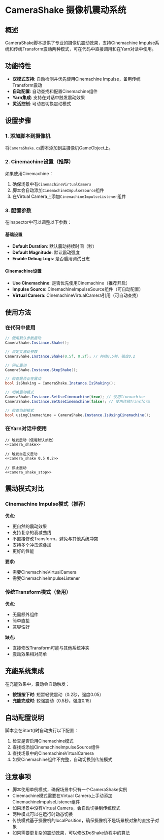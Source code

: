 # CameraShake 摄像机震动系统

## 概述
CameraShake脚本提供了专业的摄像机震动效果，支持Cinemachine Impulse系统和传统Transform震动两种模式，可在代码中直接调用和在Yarn对话中使用。

## 功能特性
- **双模式支持**: 自动检测并优先使用Cinemachine Impulse，备用传统Transform震动
- **自动配置**: 自动查找和配置Cinemachine组件
- **Yarn集成**: 支持在对话中触发震动效果
- **灵活控制**: 可动态切换震动模式

## 设置步骤

### 1. 添加脚本到摄像机
将`CameraShake.cs`脚本添加到主摄像机GameObject上。

### 2. Cinemachine设置（推荐）
如果使用Cinemachine：
1. 确保场景中有`CinemachineVirtualCamera`
2. 脚本会自动添加`CinemachineImpulseSource`组件
3. 在Virtual Camera上添加`CinemachineImpulseListener`组件

### 3. 配置参数
在Inspector中可以调整以下参数：

#### 基础设置
- **Default Duration**: 默认震动持续时间（秒）
- **Default Magnitude**: 默认震动强度
- **Enable Debug Logs**: 是否启用调试日志

#### Cinemachine设置
- **Use Cinemachine**: 是否优先使用Cinemachine（推荐开启）
- **Impulse Source**: CinemachineImpulseSource组件（可自动配置）
- **Virtual Camera**: CinemachineVirtualCamera引用（可自动查找）

## 使用方法

### 在代码中使用
```csharp
// 使用默认参数震动
CameraShake.Instance.Shake();

// 自定义震动参数
CameraShake.Instance.Shake(0.5f, 0.2f); // 持续0.5秒，强度0.2

// 停止震动
CameraShake.Instance.StopShake();

// 检查是否正在震动
bool isShaking = CameraShake.Instance.IsShaking();

// 切换震动模式
CameraShake.Instance.SetUseCinemachine(true); // 使用Cinemachine
CameraShake.Instance.SetUseCinemachine(false); // 使用传统Transform

// 检查当前模式
bool usingCinemachine = CameraShake.Instance.IsUsingCinemachine();
```

### 在Yarn对话中使用
```yarn
// 触发震动（使用默认参数）
<<camera_shake>>

// 触发自定义震动
<<camera_shake 0.5 0.2>>

// 停止震动
<<camera_shake_stop>>
```

## 震动模式对比

### Cinemachine Impulse模式（推荐）
**优点:**
- 更自然的震动效果
- 支持复杂的衰减曲线
- 不直接修改Transform，避免与其他系统冲突
- 支持多个冲击源叠加
- 更好的性能

**要求:**
- 需要CinemachineVirtualCamera
- 需要CinemachineImpulseListener

### 传统Transform模式（备用）
**优点:**
- 无需额外组件
- 简单直接
- 兼容性好

**缺点:**
- 直接修改Transform可能与其他系统冲突
- 震动效果相对简单

## 充能系统集成
在充能效果中，震动会自动触发：
- **按钮按下时**: 短暂轻微震动（0.2秒，强度0.05）
- **充能完成时**: 较强震动（0.5秒，强度0.15）

## 自动配置说明
脚本会在Start()时自动执行以下配置：
1. 检查是否启用Cinemachine模式
2. 查找或添加CinemachineImpulseSource组件
3. 查找场景中的CinemachineVirtualCamera
4. 如果Cinemachine组件不完整，自动切换到传统模式

## 注意事项
- 脚本使用单例模式，确保场景中只有一个CameraShake实例
- Cinemachine模式需要在Virtual Camera上手动添加CinemachineImpulseListener组件
- 如果场景中没有Virtual Camera，会自动切换到传统模式
- 两种模式可以在运行时动态切换
- 传统模式基于摄像机的localPosition，确保摄像机不是场景根对象的直接子对象
- 如果需要更复杂的震动效果，可以修改DoShake协程中的算法 